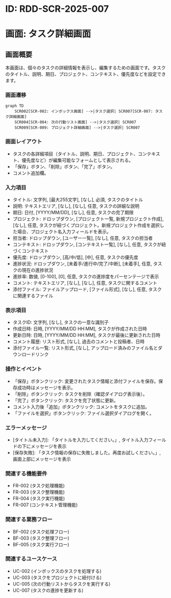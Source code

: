 # ID: RDD-SCR-2025-007

# 画面: タスク詳細画面

## 画面概要

本画面は、個々のタスクの詳細情報を表示し、編集するための画面です。タスクのタイトル、説明、期日、プロジェクト、コンテキスト、優先度などを設定できます。

### 画面遷移

```mermaid
graph TD
    SCR002[SCR-002: インボックス画面] -->|タスク選択| SCR007[SCR-007: タスク詳細画面]
    SCR004[SCR-004: 次の行動リスト画面] -->|タスク選択| SCR007
    SCR009[SCR-009: プロジェクト詳細画面] -->|タスク選択| SCR007
```

### 画面レイアウト

- タスクの各詳細項目（タイトル、説明、期日、プロジェクト、コンテキスト、優先度など）が編集可能なフォームとして表示される。
- 「保存」ボタン、「削除」ボタン、「完了」ボタン。
- コメント追加欄。

### 入力項目

- タイトル: 文字列, [最大255文字], [なし], 必須, タスクのタイトル
- 説明: テキストエリア, [なし], [なし], 任意, タスクの詳細な説明
- 期日: 日付, [YYYY/MM/DD], [なし], 任意, タスクの完了期限
- プロジェクト: ドロップダウン, [プロジェクト一覧, 新規プロジェクト作成],
  [なし], 任意, タスクが紐づくプロジェクト。新規プロジェクト作成を選択した場合、プロジェクト名入力フィールドを表示。
- 担当者: ドロップダウン, [ユーザー一覧], [なし], 任意, タスクの担当者
- コンテキスト: ドロップダウン, [コンテキスト一覧],
  [なし], 任意, タスクが紐づくコンテキスト
- 優先度: ドロップダウン, [高/中/低], [中], 任意, タスクの優先度
- 進捗状況: ドロップダウン, [未着手/進行中/完了/中断],
  [未着手], 任意, タスクの現在の進捗状況
- 進捗率: 数値, [0-100], [0], 任意, タスクの進捗度をパーセンテージで表示
- コメント: テキストエリア, [なし], [なし], 任意, タスクに関するコメント
- 添付ファイル: ファイルアップロード, [ファイル形式],
  [なし], 任意, タスクに関連するファイル

### 表示項目

- タスクID: 文字列, [なし], タスクの一意な識別子
- 作成日時: 日時, [YYYY/MM/DD HH:MM], タスクが作成された日時
- 更新日時: 日時, [YYYY/MM/DD HH:MM], タスクが最後に更新された日時
- コメント履歴: リスト形式, [なし], 過去のコメントと投稿者、日時
- 添付ファイル一覧: リスト形式,
  [なし], アップロード済みのファイル名とダウンロードリンク

### 操作とイベント

- 「保存」ボタンクリック: 変更されたタスク情報と添付ファイルを保存。保存成功時はメッセージを表示。
- 「削除」ボタンクリック: タスクを削除（確認ダイアログ表示後）。
- 「完了」ボタンクリック: タスクを完了状態に更新。
- コメント入力後「追加」ボタンクリック: コメントをタスクに追加。
- 「ファイルを選択」ボタンクリック: ファイル選択ダイアログを開く。

### エラーメッセージ

- [タイトル未入力]: 「タイトルを入力してください。」, タイトル入力フィールドの下にメッセージを表示
- [保存失敗]: 「タスク情報の保存に失敗しました。再度お試しください。」, 画面上部にメッセージを表示

### 関連する機能要件

- FR-002 (タスク処理機能)
- FR-003 (タスク整理機能)
- FR-004 (タスク実行機能)
- FR-007 (コンテキスト管理機能)

### 関連する業務フロー

- BF-002 (タスク処理フロー)
- BF-003 (タスク整理フロー)
- BF-005 (タスク実行フロー)

### 関連するユースケース

- UC-002 (インボックスのタスクを処理する)
- UC-003 (タスクをプロジェクトに紐付ける)
- UC-005 (次の行動リストからタスクを実行する)
- UC-007 (タスクの進捗を更新する)
